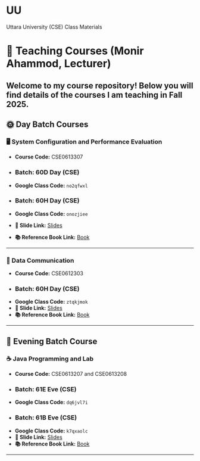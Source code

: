 # UU
Uttara University (CSE) Class Materials

# 📘 Teaching Courses (Monir Ahammod, Lecturer)

Welcome to my course repository! Below you will find details of the courses I am teaching in Fall 2025.   
---

## 🌞 Day Batch Courses

### 🖥️ System Configuration and Performance Evaluation  
- **Course Code:** CSE0613307  
- ### **Batch:** 60D Day (CSE)  
- **Google Class Code:** `no2qfwxl`

- ### **Batch:** 60H Day (CSE)
- **Google Class Code:** `onozjiee`
- **📑 Slide Link:** [Slides](#)  
- **📚 Reference Book Link:** [Book](#)  

---

### 📡 Data Communication  
- **Course Code:** CSE0612303  
- ### **Batch:** 60H Day (CSE)  
- **Google Class Code:** `ztqkjmok`  
- **📑 Slide Link:** [Slides](https://drive.google.com/drive/folders/1sErfD5LPsIN9PhluKvC5lEM19mkJBsuk?usp=sharing)  
- **📚 Reference Book Link:** [Book](https://drive.google.com/drive/folders/1ujOGKwlRGwt6qcOj663ogIeH0RPZ8tPa?usp=sharing)  

---

## 🌙 Evening Batch Course  

### ☕ Java Programming and Lab
- **Course Code:** CSE0613207 and CSE0613208
- ### **Batch:** 61E Eve (CSE)  
- **Google Class Code:** `dq6jvl7i`  
- ### **Batch:** 61B Eve (CSE) 
- **Google Class Code:** `k7qxaolc`  
- **📑 Slide Link:** [Slides](https://drive.google.com/drive/folders/1ENAl9BppCUzgegg6Zuzh1KQ3aS4PjJmI?usp=sharing)  
- **📚 Reference Book Link:** [Book](https://www.sietk.org/downloads/javabook.pdf)  

---
